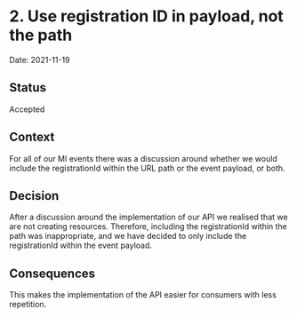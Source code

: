# 2. Use registration ID in payload, not the path

Date: 2021-11-19

## Status

Accepted

## Context

For all of our MI events there was a discussion around whether we would include the registrationId within the URL path or the event payload, or both.  

## Decision

After a discussion around the implementation of our API we realised that we are not creating resources. Therefore, including the registrationId within the path was inappropriate, 
and we have decided to only include the registrationId within the event payload. 

## Consequences

This makes the implementation of the API easier for consumers with less repetition.
